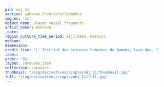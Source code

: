 ```yaml
---
pid: obj_11
section: Saharan Frontiers/Tadmekka
img_no: '11'
object_name: Glazed vessel fragments
artist_maker: Unknown
_date:
region_culture_time_period: Sijilmasa, Morocco
medium:
dimensions:
credit_line: 'L''Institut des sciences humaines de Bamako, Loan Nos. 17.10–12. '
label:
order: '02'
layout: caravans_item
collection: caravans
thumbnail: "/img/derivatives/simple/obj_11/thumbnail.jpg"
full: "/img/derivatives/simple/obj_11/full.jpg"
---
```

